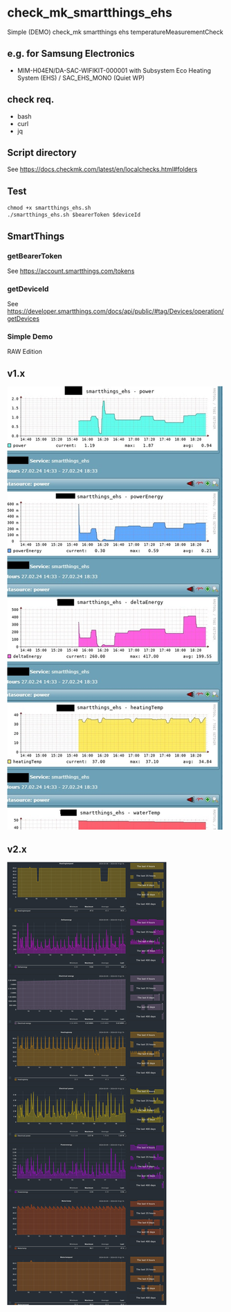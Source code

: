 # check_mk_smartthings_ehs

Simple (DEMO) check_mk smartthings ehs temperatureMeasurementCheck

## e.g. for Samsung Electronics

- MIM-H04EN/DA-SAC-WIFIKIT-000001 with Subsystem Eco Heating System (EHS) / SAC_EHS_MONO (Quiet WP)

## check req.

- bash
- curl
- jq

## Script directory

See https://docs.checkmk.com/latest/en/localchecks.html#folders

## Test

```
chmod +x smartthings_ehs.sh
./smartthings_ehs.sh $bearerToken $deviceId
```

## SmartThings

### getBearerToken

See https://account.smartthings.com/tokens

### getDeviceId

See https://developer.smartthings.com/docs/api/public/#tag/Devices/operation/getDevices

### Simple Demo
RAW Edition

## v1.x
![image](demo.jpg)

## v2.x
![image](demo2.jpg)